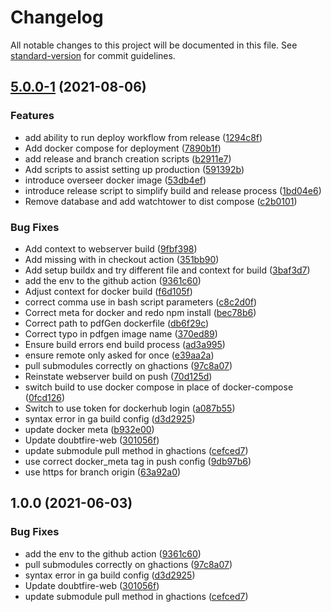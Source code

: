 # Changelog

All notable changes to this project will be documented in this file. See [standard-version](https://github.com/conventional-changelog/standard-version) for commit guidelines.

## [5.0.0-1](https://github.com/macite/doubtfire-deploy/compare/v4.0.0...v5.0.0-1) (2021-08-06)


### Features

* add ability to run deploy workflow from release ([1294c8f](https://github.com/macite/doubtfire-deploy/commit/1294c8f1355a5e95fa901b6ac2241d6097a8b0e3))
* Add docker compose for deployment ([7890b1f](https://github.com/macite/doubtfire-deploy/commit/7890b1f1c7b356324b0c39308c9dcd522018b39b))
* add release and branch creation scripts ([b2911e7](https://github.com/macite/doubtfire-deploy/commit/b2911e71e18769752782022fc49e363afe1b17a7))
* Add scripts to assist setting up production ([591392b](https://github.com/macite/doubtfire-deploy/commit/591392be0ca3b32117aa587f646eea88c42ba926))
* introduce overseer docker image ([53db4ef](https://github.com/macite/doubtfire-deploy/commit/53db4ef2a89646e9222bbf682fe7f8204892c866))
* introduce release script to simplify build and release process ([1bd04e6](https://github.com/macite/doubtfire-deploy/commit/1bd04e69aafe064201f7a11a1fbe30a9e92a92c2))
* Remove database and add watchtower to dist compose ([c2b0101](https://github.com/macite/doubtfire-deploy/commit/c2b0101822ac8fe27044af30f5410ec2a7fdc569))


### Bug Fixes

* Add context to webserver build ([9fbf398](https://github.com/macite/doubtfire-deploy/commit/9fbf398ad2b87cc24dc08945a15808fd94b01202))
* Add missing with in checkout action ([351bb90](https://github.com/macite/doubtfire-deploy/commit/351bb90dc95b99936f612ee0d2aacf79fdaf8557))
* Add setup buildx and try different file and context for build ([3baf3d7](https://github.com/macite/doubtfire-deploy/commit/3baf3d7a7a2a080000f595ea9ab8d3ebef9e91a2))
* add the env to the github action ([9361c60](https://github.com/macite/doubtfire-deploy/commit/9361c60b4f811954e2aad4b07d179c7d8001ecc0))
* Adjust context for docker build ([f6d105f](https://github.com/macite/doubtfire-deploy/commit/f6d105fb09bd6305bfb4d669659960a8601083df))
* correct comma use in bash script parameters ([c8c2d0f](https://github.com/macite/doubtfire-deploy/commit/c8c2d0f953280183f475c123581869cd773ab59c))
* Correct meta for docker and redo npm install ([bec78b6](https://github.com/macite/doubtfire-deploy/commit/bec78b6bbdfcd34cce5a6e3977ca0b79dde95818))
* Correct path to pdfGen dockerfile ([db6f29c](https://github.com/macite/doubtfire-deploy/commit/db6f29c7915523dec075c25fb49f613e85107545))
* Correct typo in pdfgen image name ([370ed89](https://github.com/macite/doubtfire-deploy/commit/370ed892ce7f22a4cac8c7c38428635a3f9d62ea))
* Ensure build errors end build process ([ad3a995](https://github.com/macite/doubtfire-deploy/commit/ad3a995608e7bc78d0bcbfdb1446b6817eac56b5))
* ensure remote only asked for once ([e39aa2a](https://github.com/macite/doubtfire-deploy/commit/e39aa2a4d588ae6f3b8d4d70fdfe4f7895709a91))
* pull submodules correctly on ghactions ([97c8a07](https://github.com/macite/doubtfire-deploy/commit/97c8a0724a50569ce512001ccdc4e225566264d2))
* Reinstate webserver build on push ([70d125d](https://github.com/macite/doubtfire-deploy/commit/70d125dc444f4ed7e583d23b6be82de64534b367))
* switch build to use docker compose in place of docker-compose ([0fcd126](https://github.com/macite/doubtfire-deploy/commit/0fcd12685b0ea0f62a16adbb91280ef2bd6e60c0))
* Switch to use token for dockerhub login ([a087b55](https://github.com/macite/doubtfire-deploy/commit/a087b556f5376f07b535866190d437fbefd51417))
* syntax error in ga build config ([d3d2925](https://github.com/macite/doubtfire-deploy/commit/d3d29255e1790fbdf0ac040d83c5731a4834dcd1))
* update docker meta ([b932e00](https://github.com/macite/doubtfire-deploy/commit/b932e009eafe2d6ce87e3e49f6b1333571dcb9b2))
* Update doubtfire-web ([301056f](https://github.com/macite/doubtfire-deploy/commit/301056f2a80e14802020c22abbb676e7d1b1153b))
* update submodule pull method in ghactions ([cefced7](https://github.com/macite/doubtfire-deploy/commit/cefced7e8b4a28482587a045396179bf2183ee7f))
* use correct docker_meta tag in push config ([9db97b6](https://github.com/macite/doubtfire-deploy/commit/9db97b6ad7874cd67cba5eb5f5f1bdfe2e75f85c))
* use https for branch origin ([63a92a0](https://github.com/macite/doubtfire-deploy/commit/63a92a0cadc3ebb3a6a3a5ffb2c3c9424195eb9b))

## 1.0.0 (2021-06-03)


### Bug Fixes

* add the env to the github action ([9361c60](https://github.com/doubtfire-lms/doubtfire-deploy/commit/9361c60b4f811954e2aad4b07d179c7d8001ecc0))
* pull submodules correctly on ghactions ([97c8a07](https://github.com/doubtfire-lms/doubtfire-deploy/commit/97c8a0724a50569ce512001ccdc4e225566264d2))
* syntax error in ga build config ([d3d2925](https://github.com/doubtfire-lms/doubtfire-deploy/commit/d3d29255e1790fbdf0ac040d83c5731a4834dcd1))
* Update doubtfire-web ([301056f](https://github.com/doubtfire-lms/doubtfire-deploy/commit/301056f2a80e14802020c22abbb676e7d1b1153b))
* update submodule pull method in ghactions ([cefced7](https://github.com/doubtfire-lms/doubtfire-deploy/commit/cefced7e8b4a28482587a045396179bf2183ee7f))
